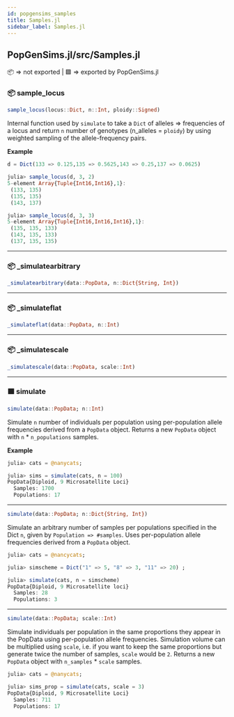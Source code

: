 ```yaml
---
id: popgensims_samples
title: Samples.jl
sidebar_label: Samples.jl
---
```

## PopGenSims.jl/src/Samples.jl
📦  => not exported | 
🟪 => exported by PopGenSims.jl

### 📦 sample_locus
```julia
sample_locus(locus::Dict, n::Int, ploidy::Signed)
```
Internal function used by `simulate` to take a `Dict` of alleles => frequencies of a locus and return
`n` number of genotypes (n_alleles = `ploidy`) by using weighted sampling of the
allele-frequency pairs.

**Example**
```julia
d = Dict(133 => 0.125,135 => 0.5625,143 => 0.25,137 => 0.0625)

julia> sample_locus(d, 3, 2)
5-element Array{Tuple{Int16,Int16},1}:
 (133, 135)
 (135, 135)
 (143, 137)

julia> sample_locus(d, 3, 3)
5-element Array{Tuple{Int16,Int16,Int16},1}:
 (135, 135, 133)
 (143, 135, 133)
 (137, 135, 135)
```
-----

### 📦 _simulatearbitrary
```julia
_simulatearbitrary(data::PopData, n::Dict{String, Int})
```
-----
### 📦 _simulateflat
```julia
_simulateflat(data::PopData, n::Int)
```
-----

### 📦 _simulatescale
```julia
_simulatescale(data::PopData, scale::Int)
```
-----

### 🟪 simulate
```julia
simulate(data::PopData; n::Int)
```
Simulate `n` number of individuals per population using per-population
allele frequencies derived from a `PopData` object. Returns a new `PopData` object with `n` * `n_populations` samples.

**Example**
```julia
julia> cats = @nanycats;

julia> sims = simulate(cats, n = 100)
PopData{Diploid, 9 Microsatellite Loci}
  Samples: 1700
  Populations: 17
```  
----

```julia
simulate(data::PopData; n::Dict{String, Int})
```
Simulate an arbitrary number of samples per populations specified in the Dict `n`, given by `Population => #samples`. Uses
per-population allele frequencies derived from a `PopData` object. 
```julia
julia> cats = @nancycats;

julia> simscheme = Dict("1" => 5, "8" => 3, "11" => 20) ;

julia> simulate(cats, n = simscheme)
PopData{Diploid, 9 Microsatellite loci}
  Samples: 28
  Populations: 3
```
----
```julia
simulate(data::PopData; scale::Int)
```
Simulate individuals per population in the same proportions they appear in the PopData
using per-population allele frequencies. Simulation volume can be multiplied using `scale`,
i.e. if you want to keep the same proportions but generate twice the number of samples, `scale`
would be `2`. Returns a new `PopData` object with `n_samples` * `scale` samples.    

```julia
julia> cats = @nanycats;

julia> sims_prop = simulate(cats, scale = 3)
PopData{Diploid, 9 Microsatellite Loci}
  Samples: 711
  Populations: 17
```
